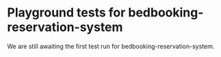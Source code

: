 # Playground tests for bedbooking-reservation-system
We are still awaiting the first test run for bedbooking-reservation-system.
